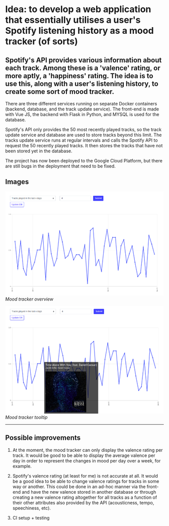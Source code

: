 # Idea: to develop a web application that essentially utilises a user's Spotify listening history as a mood tracker (of sorts)

## Spotify's API provides various information about each track. Among these is a 'valence' rating, or more aptly, a 'happiness' rating. The idea is to use this, along with a user's listening history, to create some sort of mood tracker.

There are three different services running on separate Docker containers (backend, database, and the track update service). The front-end is made with Vue JS, the backend with Flask in Python, and MYSQL is used for the database. 

Spotify's API only provides the 50 most recently played tracks, so the track update service and database are used to store tracks beyond this limit. The tracks update service runs at regular intervals and calls the Spotify API to request the 50 recently played tracks. It then stores the tracks that have not been stored yet in the database. 

The project has now been deployed to the Google Cloud Platform, but there are still bugs in the deployment that need to be fixed.

## Images

![Overview of mood tracker][overview]
*Mood tracker overview*

![Mood tracker tooltips][tooltips]
*Mood tracker tooltip*

[overview]: ./spotify-mood-tracker-overview.png
[tooltips]: ./spotify-mood-tracker-tooltip.png


---

## Possible improvements

1. At the moment, the mood tracker can only display the valence rating per track. It would be good to be able to display the average valence per day in order to represent the changes in mood per day over a week, for example.

1. Spotify's valence rating (at least for me) is not accurate at all. It would be a good idea to be able to change valence ratings for tracks in some way or another. This could be done in an ad-hoc manner via the front-end and have the new valence stored in another database or through creating a new valence rating altogether for all tracks as a function of their other attributes also provided by the API (acousticness, tempo, speechiness, etc).

1. CI setup + testing